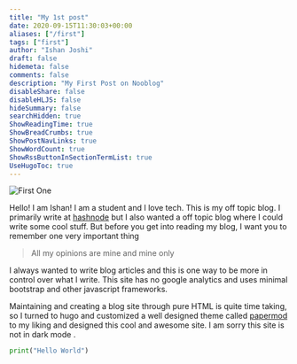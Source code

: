 ```yaml
---
title: "My 1st post"
date: 2020-09-15T11:30:03+00:00
aliases: ["/first"]
tags: ["first"]
author: "Ishan Joshi"
draft: false
hidemeta: false
comments: false
description: "My First Post on Nooblog"
disableShare: false
disableHLJS: false
hideSummary: false
searchHidden: true
ShowReadingTime: true
ShowBreadCrumbs: true
ShowPostNavLinks: true
ShowWordCount: true
ShowRssButtonInSectionTermList: true
UseHugoToc: true
---
```


![First One](/images/covers/first.png)

Hello! I am Ishan! I am a student and I love tech. This is my off topic blog. I primarily write at [hashnode](https://noobscience.hashnode.dev) but I also wanted a off topic blog where I could write some cool stuff. But before you get into reading my blog, I want you to remember one very important thing

> All my opinions are mine and mine only

I always wanted to write blog articles and this is one way to be more in control over what I write. This site has no google analytics and uses minimal bootstrap and other javascript frameworks.

Maintaining and creating a blog site through pure HTML is quite time taking, so I turned to hugo and customized a well designed theme called [papermod]() to my liking and designed this cool and awesome site. I am sorry this site is not in dark mode .

```python
print("Hello World")
```